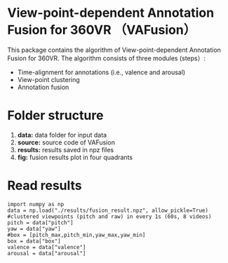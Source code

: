 # View-point-dependent Annotation Fusion for 360VR （VAFusion）

This package contains the algorithm of View-point-dependent Annotation Fusion for 360VR. The algorithm consists of three modules (steps）: 

- Time-alignment for annotations (i.e., valence and arousal)
- View-point clustering 
- Annotation fusion

# Folder structure

1. **data:** data folder for input data
2. **source:** source code of VAFusion
3. **results:** results saved in npz files
4. **fig:** fusion results plot in four quadrants

# Read results

```
import numpy as np
data = np.load("./results/fusion_result.npz", allow_pickle=True)
#clustered viewpoints (pitch and raw) in every 1s (60s, 8 videos)
pitch = data["pitch"]
yaw = data["yaw"]
#box = [pitch_max,pitch_min,yaw_max,yaw_min]
box = data["box"]
valence = data["valence"]
arousal = data["arousal"]
```